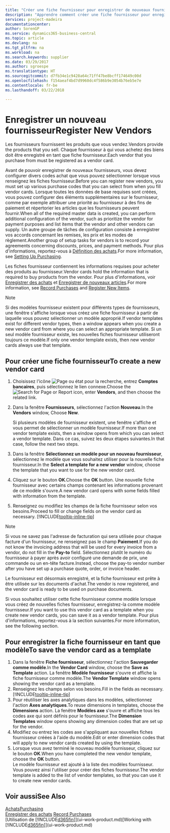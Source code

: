 ```yaml
---
title: "Créer une fiche fournisseur pour enregistrer de nouveaux fournisseurs | Microsoft Docs"
description: "Apprendre comment créer une fiche fournisseur pour enregistrer un nouveau fournisseur."
services: project-madeira
documentationcenter: 
author: SorenGP
ms.service: dynamics365-business-central
ms.topic: article
ms.devlang: na
ms.tgt_pltfrm: na
ms.workload: na
ms.search.keywords: supplier
ms.date: 03/29/2017
ms.author: sgroespe
ms.translationtype: HT
ms.sourcegitcommit: d7fb34e1c9428a64c71ff47be8bcff174649c00d
ms.openlocfilehash: f154aeaf4bd7d9960dc4f586b9e3054b76eb5e7e
ms.contentlocale: fr-be
ms.lasthandoff: 03/22/2018

---
```

# <a name="register-new-vendors"></a><span data-ttu-id="9b7ec-103">Enregistrer un nouveau fournisseur</span><span class="sxs-lookup"><span data-stu-id="9b7ec-103">Register New Vendors</span></span>
<span data-ttu-id="9b7ec-104">Les fournisseurs fournissent les produits que vous vendez.</span><span class="sxs-lookup"><span data-stu-id="9b7ec-104">Vendors provide the products that you sell.</span></span> <span data-ttu-id="9b7ec-105">Chaque fournisseur à qui vous achetez des biens doit être enregistré en tant que fiche fournisseur.</span><span class="sxs-lookup"><span data-stu-id="9b7ec-105">Each vendor that you purchase from must be registered as a vendor card.</span></span>

<span data-ttu-id="9b7ec-106">Avant de pouvoir enregistrer de nouveaux fournisseurs, vous devez configurer divers codes achat que vous pouvez sélectionner lorsque vous renseignez les fiches fournisseur.</span><span class="sxs-lookup"><span data-stu-id="9b7ec-106">Before you can register new vendors, you must set up various purchase codes that you can select from when you fill vendor cards.</span></span> <span data-ttu-id="9b7ec-107">Lorsque toutes les données de base requises sont créées, vous pouvez configurer des éléments supplémentaires sur le fournisseur, comme par exemple attribuer une priorité au fournisseur à des fins de paiement et répertorier les articles que les fournisseurs peuvent fournir.</span><span class="sxs-lookup"><span data-stu-id="9b7ec-107">When all of the required master data is created, you can perform additional configuration of the vendor, such as prioritize the vendor for payment purposes and list items that the vendor and other vendors can supply.</span></span> <span data-ttu-id="9b7ec-108">Un autre groupe de tâches de configuration consiste à enregistrer vos accords concernant les remises, les prix et les modes de règlement.</span><span class="sxs-lookup"><span data-stu-id="9b7ec-108">Another group of setup tasks for vendors is to record your agreements concerning discounts, prices, and payment methods.</span></span> <span data-ttu-id="9b7ec-109">Pour plus d'informations, reportez-vous à [Définition des achats](purchasing-setup-purchasing.md).</span><span class="sxs-lookup"><span data-stu-id="9b7ec-109">For more information, see [Setting Up Purchasing](purchasing-setup-purchasing.md).</span></span>

<span data-ttu-id="9b7ec-110">Les fiches fournisseur contiennent les informations requises pour acheter des produits au fournisseur.</span><span class="sxs-lookup"><span data-stu-id="9b7ec-110">Vendor cards hold the information that is required to buy products from the vendor.</span></span> <span data-ttu-id="9b7ec-111">Pour plus d'informations, voir [Enregistrer des achats](purchasing-how-record-purchases.md) et [Enregistrer de nouveaux articles](inventory-how-register-new-items.md).</span><span class="sxs-lookup"><span data-stu-id="9b7ec-111">For more information, see [Record Purchases](purchasing-how-record-purchases.md) and [Register New Items](inventory-how-register-new-items.md).</span></span>

> [!NOTE]  
>   <span data-ttu-id="9b7ec-112">Si des modèles fournisseur existent pour différents types de fournisseurs, une fenêtre s'affiche lorsque vous créez une fiche fournisseur à partir de laquelle vous pouvez sélectionner un modèle approprié.</span><span class="sxs-lookup"><span data-stu-id="9b7ec-112">If vendor templates exist for different vendor types, then a window appears when you create a new vendor card from where you can select an appropriate template.</span></span> <span data-ttu-id="9b7ec-113">Si un seul modèle fournisseur existe, les nouvelles fiches fournisseur utiliseront toujours ce modèle.</span><span class="sxs-lookup"><span data-stu-id="9b7ec-113">If only one vendor template exists, then new vendor cards always use that template.</span></span>

## <a name="to-create-a-new-vendor-card"></a><span data-ttu-id="9b7ec-114">Pour créer une fiche fournisseur</span><span class="sxs-lookup"><span data-stu-id="9b7ec-114">To create a new vendor card</span></span>
1. <span data-ttu-id="9b7ec-115">Choisissez l'icône ![Page ou état pour la recherche](media/ui-search/search_small.png "Page ou état pour la recherche"), entrez **Comptes bancaires**, puis sélectionnez le lien connexe.</span><span class="sxs-lookup"><span data-stu-id="9b7ec-115">Choose the ![Search for Page or Report](media/ui-search/search_small.png "Search for Page or Report icon") icon, enter **Vendors**, and then choose the related link.</span></span>  
2. <span data-ttu-id="9b7ec-116">Dans la fenêtre **Fournisseurs**, sélectionnez l'action **Nouveau**.</span><span class="sxs-lookup"><span data-stu-id="9b7ec-116">In the **Vendors** window, Choose **New**.</span></span>

    <span data-ttu-id="9b7ec-117">Si plusieurs modèles de fournisseur existent, une fenêtre s'affiche et vous permet de sélectionner un modèle fournisseur.</span><span class="sxs-lookup"><span data-stu-id="9b7ec-117">If more than one vendor template exists, then a window opens from which you can select a vendor template.</span></span> <span data-ttu-id="9b7ec-118">Dans ce cas, suivez les deux étapes suivantes.</span><span class="sxs-lookup"><span data-stu-id="9b7ec-118">In that case, follow the next two steps.</span></span>
3. <span data-ttu-id="9b7ec-119">Dans la fenêtre **Sélectionnez un modèle pour un nouveau fournisseur**, sélectionnez le modèle que vous souhaitez utiliser pour la nouvelle fiche fournisseur.</span><span class="sxs-lookup"><span data-stu-id="9b7ec-119">In the **Select a template for a new vendor** window, choose the template that you want to use for the new vendor card.</span></span>
4. <span data-ttu-id="9b7ec-120">Cliquez sur le bouton **OK**.</span><span class="sxs-lookup"><span data-stu-id="9b7ec-120">Choose the **OK** button.</span></span> <span data-ttu-id="9b7ec-121">Une nouvelle fiche fournisseur avec certains champs contenant les informations provenant de ce modèle s'ouvre.</span><span class="sxs-lookup"><span data-stu-id="9b7ec-121">A new vendor card opens with some fields filled with information from the template.</span></span>
5. <span data-ttu-id="9b7ec-122">Renseignez ou modifiez les champs de la fiche fournisseur selon vos besoins.</span><span class="sxs-lookup"><span data-stu-id="9b7ec-122">Proceed to fill or change fields on the vendor card as necessary.</span></span> [!INCLUDE[tooltip-inline-tip](includes/tooltip-inline-tip_md.md)]

> [!NOTE]  
>   <span data-ttu-id="9b7ec-123">Si vous ne savez pas l'adresse de facturation qui sera utilisée pour chaque facture d'un fournisseur, ne renseignez pas le champ **Paiement**.</span><span class="sxs-lookup"><span data-stu-id="9b7ec-123">If you do not know the invoicing address that will be used for every invoice from a vendor, do not fill in the **Pay-to** field.</span></span> <span data-ttu-id="9b7ec-124">Sélectionnez plutôt le numéro du fournisseur à payer après avoir configuré une demande de prix, une commande ou un en-tête facture.</span><span class="sxs-lookup"><span data-stu-id="9b7ec-124">Instead, choose the pay-to vendor number after you have set up a purchase quote, order, or invoice header.</span></span>

<span data-ttu-id="9b7ec-125">Le fournisseur est désormais enregistré, et la fiche fournisseur est prête à être utilisée sur les documents d'achat.</span><span class="sxs-lookup"><span data-stu-id="9b7ec-125">The vendor is now registered, and the vendor card is ready to be used on purchase documents.</span></span>

<span data-ttu-id="9b7ec-126">Si vous souhaitez utiliser cette fiche fournisseur comme modèle lorsque vous créez de nouvelles fiches fournisseur, enregistrez-la comme modèle fournisseur.</span><span class="sxs-lookup"><span data-stu-id="9b7ec-126">If you want to use this vendor card as a template when you create new vendor cards, you can save it as a vendor template.</span></span> <span data-ttu-id="9b7ec-127">Pour plus d'informations, reportez-vous à la section suivantes.</span><span class="sxs-lookup"><span data-stu-id="9b7ec-127">For more information, see the following section.</span></span>

## <a name="to-save-the-vendor-card-as-a-template"></a><span data-ttu-id="9b7ec-128">Pour enregistrer la fiche fournisseur en tant que modèle</span><span class="sxs-lookup"><span data-stu-id="9b7ec-128">To save the vendor card as a template</span></span>
1. <span data-ttu-id="9b7ec-129">Dans la fenêtre **Fiche fournisseur**, sélectionnez l'action **Sauvegarder comme modèle**.</span><span class="sxs-lookup"><span data-stu-id="9b7ec-129">In the **Vendor Card** window, choose the **Save as Template** action.</span></span> <span data-ttu-id="9b7ec-130">La fenêtre **Modèle fournisseur** s'ouvre et affiche la fiche fournisseur comme modèle.</span><span class="sxs-lookup"><span data-stu-id="9b7ec-130">The **Vendor Template** window opens showing the vendor card as a template.</span></span>
2. <span data-ttu-id="9b7ec-131">Renseignez les champs selon vos besoins.</span><span class="sxs-lookup"><span data-stu-id="9b7ec-131">Fill in the fields as necessary.</span></span> [!INCLUDE[tooltip-inline-tip](includes/tooltip-inline-tip_md.md)]
3. <span data-ttu-id="9b7ec-132">Pour réutiliser les axes analytiques dans les modèles, sélectionnez l'action **Axes analytiques**.</span><span class="sxs-lookup"><span data-stu-id="9b7ec-132">To reuse dimensions in templates, choose the **Dimensions** action.</span></span> <span data-ttu-id="9b7ec-133">La fenêtre **Modèles axe** s'ouvre et affiche tous les codes axe qui sont définis pour le fournisseur.</span><span class="sxs-lookup"><span data-stu-id="9b7ec-133">The **Dimension Templates** window opens showing any dimension codes that are set up for the vendor.</span></span>
4. <span data-ttu-id="9b7ec-134">Modifiez ou entrez les codes axe s'appliquant aux nouvelles fiches fournisseur créées à l'aide du modèle.</span><span class="sxs-lookup"><span data-stu-id="9b7ec-134">Edit or enter dimension codes that will apply to new vendor cards created by using the template.</span></span>
5. <span data-ttu-id="9b7ec-135">Lorsque vous avez terminé le nouveau modèle fournisseur, cliquez sur le bouton **OK**.</span><span class="sxs-lookup"><span data-stu-id="9b7ec-135">When you have completed the new vendor template, choose the **OK** button.</span></span>  
   <span data-ttu-id="9b7ec-136">Le modèle fournisseur est ajouté à la liste des modèles fournisseur. Vous pouvez ainsi l'utiliser pour créer des fiches fournisseur.</span><span class="sxs-lookup"><span data-stu-id="9b7ec-136">The vendor template is added to the list of vendor templates, so that you can use it to create new vendor cards.</span></span>

## <a name="see-also"></a><span data-ttu-id="9b7ec-137">Voir aussi</span><span class="sxs-lookup"><span data-stu-id="9b7ec-137">See Also</span></span>
[<span data-ttu-id="9b7ec-138">Achats</span><span class="sxs-lookup"><span data-stu-id="9b7ec-138">Purchasing</span></span>](purchasing-manage-purchasing.md)  
<span data-ttu-id="9b7ec-139">[Enregistrer des achats](purchasing-how-record-purchases.md) </span><span class="sxs-lookup"><span data-stu-id="9b7ec-139">[Record Purchases](purchasing-how-record-purchases.md) </span></span>  
<span data-ttu-id="9b7ec-140">[Utilisation de [!INCLUDE[d365fin](includes/d365fin_md.md)]](ui-work-product.md)</span><span class="sxs-lookup"><span data-stu-id="9b7ec-140">[Working with [!INCLUDE[d365fin](includes/d365fin_md.md)]](ui-work-product.md)</span></span>  

